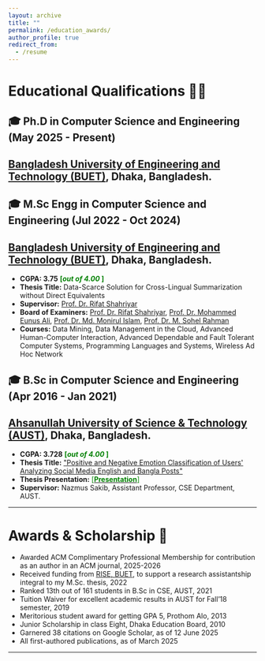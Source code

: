 ```yaml
---
layout: archive
title: ""
permalink: /education_awards/
author_profile: true
redirect_from:
  - /resume
---
```


# Educational Qualifications 👩‍🎓
## 🎓 Ph.D in Computer Science and Engineering (May 2025 - Present)

## [Bangladesh University of Engineering and Technology (BUET)](https://cse.buet.ac.bd/), Dhaka, Bangladesh.

## 🎓 M.Sc Engg in Computer Science and Engineering (Jul 2022 - Oct 2024)

## [Bangladesh University of Engineering and Technology (BUET)](https://cse.buet.ac.bd/), Dhaka, Bangladesh.
- **CGPA: 3.75** <span style ="color:Green"> **[*out of 4.00* ]** </span>
- **Thesis Title:** Data-Scarce Solution for Cross-Lingual Summarization without Direct Equivalents
- **Supervisor:** [Prof. Dr. Rifat Shahriyar](https://cse.buet.ac.bd/faculty/faculty_detail/rifat)
- **Board of Examiners:** [Prof. Dr. Rifat Shahriyar](https://cse.buet.ac.bd/faculty/faculty_detail/rifat), [Prof. Dr. Mohammed Eunus Ali](https://cse.buet.ac.bd/faculty/faculty_detail/eunus), [Prof. Dr. Md. Monirul Islam](https://cse.buet.ac.bd/faculty/faculty_detail/mdmonirulislam), [Prof. Dr. M. Sohel Rahman](https://cse.buet.ac.bd/faculty/faculty_detail/msrahman)
- **Courses:** Data Mining, Data Management in the Cloud, Advanced Human-Computer Interaction, Advanced Dependable and Fault Tolerant Computer Systems, Programming Languages and Systems, Wireless Ad Hoc Network

## 🎓 B.Sc in Computer Science and Engineering (Apr 2016 - Jan 2021)

## [Ahsanullah University of Science & Technology (AUST)](http://aust.edu/), Dhaka, Bangladesh.
- **CGPA: 3.728** <span style ="color:Green"> **[*out of 4.00* ]** </span>
- **Thesis Title:** ["Positive and Negative Emotion Classification of Users' Analyzing Social Media English and Bangla Posts"](https://www.researchgate.net/publication/349061650_Positive_and_Negative_Emotion_Classification_of_Users'_Analyzing_Social_Media_English_and_Bangla_Posts)
- **Thesis Presentation:** [<span style ="color:Green"> [**Presentation**] </span>](https://drive.google.com/file/d/1aJmE6IcN9I8w9J0PsfqA9tswidAX75b0/view?usp=sharing)
- **Supervisor:** Nazmus Sakib, Assistant Professor, CSE Department, AUST.

---

# Awards & Scholarship 🥇
- Awarded ACM Complimentary Professional Membership for contribution as an author in an ACM journal, 2025-2026
- Received funding from [RISE, BUET](https://rise.buet.ac.bd/#/), to support a research assistantship integral to my M.Sc. thesis, 2022
- Ranked 13th out of 161 students in B.Sc in CSE, AUST, 2021
- Tuition Waiver for excellent academic results in AUST for Fall’18 semester, 2019
- Meritorious student award for getting GPA 5, Prothom Alo, 2013
- Junior Scholarship in class Eight, Dhaka Education Board, 2010
- Garnered 38 citations on Google Scholar, as of 12 June 2025
- All first-authored publications, as of March 2025

---
